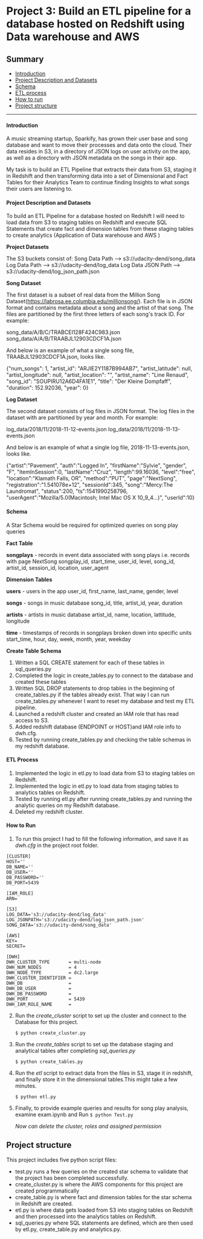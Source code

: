 # Project 3: Build an ETL pipeline for a database hosted on Redshift using Data warehouse and AWS

## Summary
* [Introduction](#Introduction)
* [Project Description and Datasets](#Project-description-and-Datasets)
* [Schema](#Schema)
* [ETL process](#ETL-process)
* [How to run](#How-to-run)
* [Project structure](#Project-structure)
--------------------------------------------

#### Introduction

A music streaming startup, Sparkify, has grown their user base and song database and want to move their processes and data onto the cloud. Their data resides in S3, in a directory of JSON logs on user activity on the app, as well as a directory with JSON metadata on the songs in their app.

My task is to build an ETL Pipeline that extracts their data from S3, staging it in Redshift and then transforming data into a set of Dimensional and Fact Tables for their Analytics Team to continue finding Insights to what songs their users are listening to.

#### Project Description and Datasets

To build an ETL Pipeline for a database hosted on Redshift I will need to load data from S3 to staging tables on Redshift and execute SQL Statements that create fact and dimension tables from these staging tables to create analytics (Application of Data warehouse and AWS )

<b>Project Datasets</b>

The S3 buckets consist of:
Song Data Path     -->     s3://udacity-dend/song_data
Log Data Path      -->     s3://udacity-dend/log_data
Log Data JSON Path -->     s3://udacity-dend/log_json_path.json

<b>Song Dataset</b>

The first dataset is a subset of real data from the Million Song Dataset(https://labrosa.ee.columbia.edu/millionsong/). Each file is in JSON format and contains metadata about a song and the artist of that song. The files are partitioned by the first three letters of each song's track ID. 
For example:

song_data/A/B/C/TRABCEI128F424C983.json
song_data/A/A/B/TRAABJL12903CDCF1A.json

And below is an example of what a single song file, TRAABJL12903CDCF1A.json, looks like.

{"num_songs": 1, "artist_id": "ARJIE2Y1187B994AB7", "artist_latitude": null, "artist_longitude": null, "artist_location": "", "artist_name": "Line Renaud", "song_id": "SOUPIRU12A6D4FA1E1", "title": "Der Kleine Dompfaff", "duration": 152.92036, "year": 0}

<b>Log Dataset</b>

The second dataset consists of log files in JSON format. The log files in the dataset with are partitioned by year and month.
For example:

log_data/2018/11/2018-11-12-events.json
log_data/2018/11/2018-11-13-events.json

And below is an example of what a single log file, 2018-11-13-events.json, looks like.

{"artist":"Pavement", "auth":"Logged In", "firstName":"Sylvie", "gender", "F", "itemInSession":0, "lastName":"Cruz", "length":99.16036, "level":"free", "location":"Klamath Falls, OR", "method":"PUT", "page":"NextSong", "registration":"1.541078e+12", "sessionId":345, "song":"Mercy:The Laundromat", "status":200, "ts":1541990258796, "userAgent":"Mozilla/5.0(Macintosh; Intel Mac OS X 10_9_4...)", "userId":10}

#### Schema

A Star Schema would be required for optimized queries on song play queries

<b>Fact Table</b>

<b>songplays</b> - records in event data associated with song plays i.e. records with page NextSong
songplay_id, start_time, user_id, level, song_id, artist_id, session_id, location, user_agent

<b>Dimension Tables</b>

<b>users</b> - users in the app
user_id, first_name, last_name, gender, level

<b>songs</b> - songs in music database
song_id, title, artist_id, year, duration

<b>artists</b> - artists in music database
artist_id, name, location, lattitude, longitude

<b>time</b> - timestamps of records in songplays broken down into specific units
start_time, hour, day, week, month, year, weekday


<b>Create Table Schema</b>

1. Written a SQL CREATE statement for each of these tables in sql_queries.py
2. Completed the logic in create_tables.py to connect to the database and created these tables
3. Written SQL DROP statements to drop tables in the beginning of create_tables.py if the tables already exist. That way I can run create_tables.py whenever I want to reset my database and test my ETL pipeline.
4. Launched a redshift cluster and created an IAM role that has read access to S3.
5. Added redshift database (ENDPOINT or HOST)and IAM role info to dwh.cfg.
6. Tested by running create_tables.py and checking the table schemas in my redshift database.


#### ETL Process

1. Implemented the logic in etl.py to load data from S3 to staging tables on Redshift.
2. Implemented the logic in etl.py to load data from staging tables to analytics tables on Redshift.
3. Tested by running etl.py after running create_tables.py and running the analytic queries on my Redshift database.
4. Deleted my redshift cluster.


#### How to Run
1. To run this project I had to fill the following information, and save it as *dwh.cfg* in the project root folder.

```
[CLUSTER]
HOST=''
DB_NAME=''
DB_USER=''
DB_PASSWORD=''
DB_PORT=5439

[IAM_ROLE]
ARN=

[S3]
LOG_DATA='s3://udacity-dend/log_data'
LOG_JSONPATH='s3://udacity-dend/log_json_path.json'
SONG_DATA='s3://udacity-dend/song_data'

[AWS]
KEY=
SECRET=

[DWH]
DWH_CLUSTER_TYPE       = multi-node
DWH_NUM_NODES          = 4
DWH_NODE_TYPE          = dc2.large
DWH_CLUSTER_IDENTIFIER = 
DWH_DB                 = 
DWH_DB_USER            = 
DWH_DB_PASSWORD        = 
DWH_PORT               = 5439
DWH_IAM_ROLE_NAME      = 
```


2. Run the *create_cluster* script to set up the cluster and connect to the Database for this project.

    `$ python create_cluster.py`

3. Run the *create_tables* script to set up the database staging and analytical tables after completing *sql_queries.py*

    `$ python create_tables.py`

4. Run the *etl* script to extract data from the files in S3, stage it in redshift, and finally store it in the dimensional tables.This 
   might take a few minutes.

    `$ python etl.py`
    
5. Finally, to provide example queries and results for song play analysis, examine exam.ipynb and Run 
    `$ python Test.py`
    
   *Now can delete the cluster, roles and assigned permission*    


## Project structure

This project includes five python script files:

- test.py runs a few queries on the created star schema to validate that the project has been completed successfully.
- create_cluster.py is where the AWS components for this project are created programmatically
- create_table.py is where fact and dimension tables for the star schema in Redshift are created.
- etl.py is where data gets loaded from S3 into staging tables on Redshift and then processed into the analytics tables on Redshift.
- sql_queries.py where SQL statements are defined, which are then used by etl.py, create_table.py and analytics.py.

